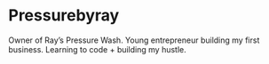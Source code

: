# Pressurebyray
  Owner of Ray’s Pressure Wash. Young entrepreneur building my first business. Learning to code + building my hustle.
